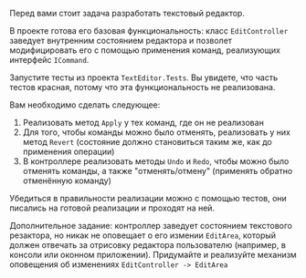 Перед вами стоит задача разработать текстовый редактор.

В проекте готова его базовая функциональность: класс `EditController` заведует внутренним состоянием редактора и позволет модифицировать его с помощью применения команд, реализующих интерфейс `ICommand`.

Запустите тесты из проекта `TextEditor.Tests`. Вы увидете, что часть тестов красная, потому что эта функциональность не реализована.

Вам необходимо сделать следующее:
 1. Реализовать метод `Apply` у тех команд, где он не реализован
 2. Для того, чтобы команды можно было отменять, реализовать у них метод `Revert` (состояние должно становиться таким же, как до применения операции)
 3. В контроллере реализовать методы `Undo` и `Redo`, чтобы можно было отменять команды, а также "отменять/отмену" (применять обратно отменённую команду)
 
Убедиться в правильности реализации можно с помощью тестов, они писались на готовой реализации и проходят на ней.

Дополнительное задание: контроллер заведует состоянием текстового резактора, но никак не оповещает о его измении `EditArea`, который должен отвечать за отрисовку редактора пользователю (например, в консоли или оконном приложении). Придумайте и реализуйте механизм оповещения об изменениях `EditController -> EditArea`